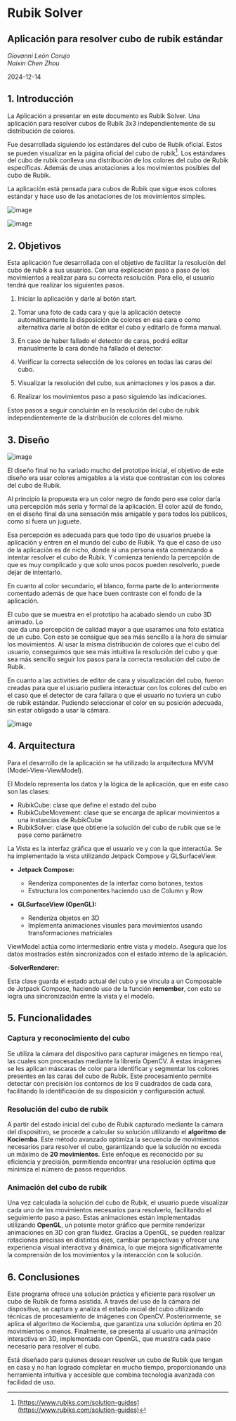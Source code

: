 # **Rubik Solver**
## Aplicación para resolver cubo de rubik estándar
*Giovanni León Corujo*  
*Naixin Chen Zhou*

2024-12-14

## 1. Introducción

La Aplicación a presentar en este documento es Rubik Solver. Una aplicación para resolver cubos de Rubik 3x3 independientemente de su distribución de colores.

Fue desarrollada siguiendo los estándares del cubo de Rubik oficial. Estos se pueden visualizar en la página oficial del cubo de rubik[^1]. Los estándares del cubo de rubik conlleva una distribución de los colores del cubo de Rubik específicas. Además de unas anotaciones a los movimientos posibles del cubo de Rubik.

La aplicación está pensada para cubos de Rubik que sigue esos colores estándar y hace uso de las anotaciones de los movimientos simples.


![image](https://github.com/user-attachments/assets/a4f61fc4-5f77-4472-b67a-825d514e4352)

![image](https://github.com/user-attachments/assets/4747da12-1d23-4738-a3e5-ef4664ba5c60)


## 2. Objetivos

Esta aplicación fue desarrollada con el objetivo de facilitar la resolución del cubo de rubik a sus usuarios. Con una explicación paso a paso de los movimientos a realizar para su correcta resolución. Para ello, el usuario tendrá que realizar los siguientes pasos.

1. Iniciar la aplicación y darle al botón start.

2. Tomar una foto de cada cara y que la aplicación detecte automáticamente la disposición de colores en esa cara o como alternativa darle al botón de editar el cubo y editarlo de forma manual.

3. En caso de haber fallado el detector de caras, podrá editar manualmente la cara donde ha fallado el detector.

4. Verificar la correcta selección de los colores en todas las caras del cubo.  
     
5. Visualizar la resolución del cubo, sus animaciones y los pasos a dar.

6. Realizar los movimientos paso a paso siguiendo las indicaciones.

Estos pasos a seguir concluirán en la resolución del cubo de rubik independientemente de la distribución de colores del mismo.

## 3. Diseño

![image](https://github.com/user-attachments/assets/80da12dc-b193-4b72-a6c2-05a0089301c5)

El diseño final no ha variado mucho del prototipo inicial, el objetivo de este diseño era usar colores amigables a la vista que contrastan con los colores del cubo de Rubik. 

Al principio la propuesta era un color negro de fondo pero ese color daría una percepción más seria y formal de la aplicación. El color azúl de fondo, en el diseño final da una sensación más amigable y para todos los públicos, como si fuera un juguete. 

Esa percepción es adecuada para que todo tipo de usuarios pruebe la aplicación y entren en el mundo del cubo de Rubik. Ya que el caso de uso de la aplicación es de nicho, donde si una persona está comenzando a intentar resolver el cubo de Rubik. Y comienza teniendo la percepción de que es muy complicado y que solo unos pocos pueden resolverlo, puede dejar de intentarlo.

En cuanto al color secundario, el blanco, forma parte de lo anteriormente comentado además de que hace buen contraste con el fondo de la aplicación.

El cubo que se muestra en el prototipo ha acabado siendo un cubo 3D animado. Lo   
que da una percepción de calidad mayor a que usaramos una foto estática de un cubo. Con esto se consigue que sea más sencillo a la hora de simular los movimientos. Al usar la misma distribución de colores que el cubo del usuario, conseguimos que sea más intuitiva la resolución del cubo y que sea más sencillo seguir los pasos para la correcta resolución del cubo de Rubik.

En cuanto a las activities de editor de cara y visualización del cubo, fueron creadas para que el usuario pudiera interactuar con los colores del cubo en el caso que el detector de cara fallara o que el usuario no tuviera un cubo de rubik estándar. Pudiendo seleccionar el color en su posición adecuada, sin estar obligado a usar la cámara.

![image](https://github.com/user-attachments/assets/add3273e-a29c-4ce9-acf4-7af48940afbf)


##  4.  Arquitectura

Para el desarrollo de la aplicación se ha utilizado la arquitectura MVVM (Model-View-ViewModel).

El Modelo representa los datos y la lógica de la aplicación, que en este caso son las clases:

- RubikCube: clase que define el estado del cubo  
- RubikCubeMovement: clase que se encarga de aplicar movimientos a una instancias de RubikCube  
- RubikSolver: clase que obtiene la solución del cubo de rubik que se le pase como parámetro

La Vista es la interfaz gráfica que el usuario ve y con la que interactúa. Se ha implementado la vista utilizando Jetpack Compose y GLSurfaceView.

- **Jetpack Compose:**  
  - Renderiza componentes de la interfaz como botones, textos  
  - Estructura los componentes haciendo uso de Column y Row

- **GLSurfaceView (OpenGL):**
  - Renderiza objetos en 3D  
  - Implementa animaciones visuales para movimientos usando transformaciones matriciales

ViewModel actúa como intermediario entre vista y modelo. Asegura que los datos mostrados estén sincronizados con el estado interno de la aplicación.

-**SolverRenderer:**

Esta clase guarda el estado actual del cubo y se vincula a un Composable de Jetpack Compose, haciendo uso de la función **remember**, con esto se logra una sincronización entre la vista y el modelo.

## 5.   Funcionalidades

### Captura y reconocimiento del cubo

Se utiliza la cámara del dispositivo para capturar imágenes en tiempo real, las cuales son procesadas mediante la librería OpenCV. A estas imágenes se les aplican máscaras de color para identificar y segmentar los colores presentes en las caras del cubo de Rubik. Este procesamiento permite detectar con precisión los contornos de los 9 cuadrados de cada cara, facilitando la identificación de su disposición y configuración actual.

### Resolución del cubo de rubik

A partir del estado inicial del cubo de Rubik capturado mediante la cámara del dispositivo, se procede a calcular su solución utilizando el **algoritmo de Kociemba**. Este método avanzado optimiza la secuencia de movimientos necesarios para resolver el cubo, garantizando que la solución no exceda un máximo de **20 movimientos**. Este enfoque es reconocido por su eficiencia y precisión, permitiendo encontrar una resolución óptima que minimiza el número de pasos requeridos.

### Animación del cubo de rubik

Una vez calculada la solución del cubo de Rubik, el usuario puede visualizar cada uno de los movimientos necesarios para resolverlo, facilitando el seguimiento paso a paso. Estas animaciones están implementadas utilizando **OpenGL**, un potente motor gráfico que permite renderizar animaciones en 3D con gran fluidez. Gracias a OpenGL, se pueden realizar rotaciones precisas en distintos ejes, cambiar perspectivas y ofrecer una experiencia visual interactiva y dinámica, lo que mejora significativamente la comprensión de los movimientos y la interacción con la solución.

## 6.  Conclusiones

Este programa ofrece una solución práctica y eficiente para resolver un cubo de Rubik de forma asistida. A través del uso de la cámara del dispositivo, se captura y analiza el estado inicial del cubo utilizando técnicas de procesamiento de imágenes con OpenCV. Posteriormente, se aplica el algoritmo de Kociemba, que garantiza una solución óptima en 20 movimientos o menos. Finalmente, se presenta al usuario una animación interactiva en 3D, implementada con OpenGL, que muestra cada paso necesario para resolver el cubo.

Está diseñado para quienes desean resolver un cubo de Rubik que tengan en casa y no han logrado completar en mucho tiempo, proporcionando una herramienta intuitiva y accesible que combina tecnología avanzada con facilidad de uso.



[^1]:  [https://www.rubiks.com/solution-guides](https://www.rubiks.com/solution-guides)
